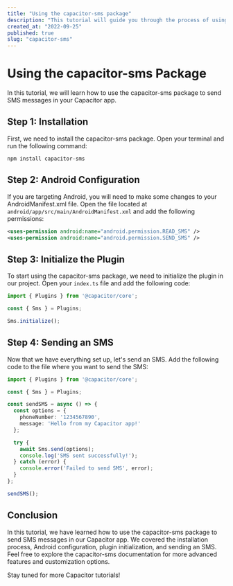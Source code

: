 ```yaml
---
title: "Using the capacitor-sms package"
description: "This tutorial will guide you through the process of using the capacitor-sms package in your Capacitor app."
created_at: "2022-09-25"
published: true
slug: "capacitor-sms"
---
```


# Using the capacitor-sms Package

In this tutorial, we will learn how to use the capacitor-sms package to send SMS messages in your Capacitor app.

## Step 1: Installation

First, we need to install the capacitor-sms package. Open your terminal and run the following command:

```
npm install capacitor-sms
```

## Step 2: Android Configuration

If you are targeting Android, you will need to make some changes to your AndroidManifest.xml file. Open the file located at `android/app/src/main/AndroidManifest.xml` and add the following permissions:

```xml
<uses-permission android:name="android.permission.READ_SMS" />
<uses-permission android:name="android.permission.SEND_SMS" />
```

## Step 3: Initialize the Plugin

To start using the capacitor-sms package, we need to initialize the plugin in our project. Open your `index.ts` file and add the following code:

```typescript
import { Plugins } from '@capacitor/core';

const { Sms } = Plugins;

Sms.initialize();
```

## Step 4: Sending an SMS

Now that we have everything set up, let's send an SMS. Add the following code to the file where you want to send the SMS:

```typescript
import { Plugins } from '@capacitor/core';

const { Sms } = Plugins;

const sendSMS = async () => {
  const options = {
    phoneNumber: '1234567890',
    message: 'Hello from my Capacitor app!'
  };

  try {
    await Sms.send(options);
    console.log('SMS sent successfully!');
  } catch (error) {
    console.error('Failed to send SMS', error);
  }
};

sendSMS();
```

## Conclusion

In this tutorial, we have learned how to use the capacitor-sms package to send SMS messages in our Capacitor app. We covered the installation process, Android configuration, plugin initialization, and sending an SMS. Feel free to explore the capacitor-sms documentation for more advanced features and customization options.

Stay tuned for more Capacitor tutorials!

